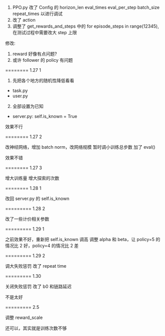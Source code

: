 1. PPO.py 改了 Config 的 horizon_len eval_times eval_per_step batch_size repeat_times 以进行调试
2. 改了 action
3. 调整了 get_rewards_and_steps 中的 for episode_steps in range(12345), 在测试过程中需要改大 step 上限

修改:
1. reward 好像有点问题?
2. 或许 follower 的 policy 有问题

======== 1.27 1

1. 先把各个地方的随机性降低看看
- task.py
- user.py

2. 全部设置为已知
- server.py: self.is_known = True

效果不行

======== 1.27 2

改神经网络，增加 batch norm，改网络规模
暂时调小训练总步数
加了 eval()

效果不错

======== 1.27 3

增大训练量
增大探索的次数

======== 1.28 1

改回 server.py 的 self.is_known


========= 1.28 2

改了一些计价相关参数

========= 1.29 1

之前效果不好，重新把 self.is_known 调高
调整 alpha 和 beta，让 policy=5 的情况比 2 好，policy=4 的情况比 2 差

========= 1.29 2

调大失败惩罚
改了 repeat time

========= 1.30 

关闭失败惩罚
改了 b0 和链路延迟

不是太好

========= 2.5

调整 reward_scale

还可以，其实就是训练次数不够